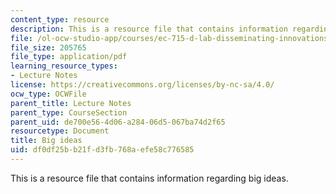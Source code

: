 ```yaml
---
content_type: resource
description: This is a resource file that contains information regarding big ideas.
file: /ol-ocw-studio-app/courses/ec-715-d-lab-disseminating-innovations-for-the-common-good-spring-2007/df0df25bb21fd3fb768aefe58c776585_MITEC_715S07_notes01.pdf
file_size: 205765
file_type: application/pdf
learning_resource_types:
- Lecture Notes
license: https://creativecommons.org/licenses/by-nc-sa/4.0/
ocw_type: OCWFile
parent_title: Lecture Notes
parent_type: CourseSection
parent_uid: de700e56-4d06-a284-06d5-067ba74d2f65
resourcetype: Document
title: Big ideas
uid: df0df25b-b21f-d3fb-768a-efe58c776585
---
```

This is a resource file that contains information regarding big ideas.